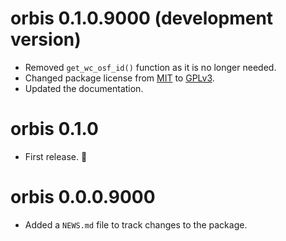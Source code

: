 # orbis 0.1.0.9000 (development version)

- Removed `get_wc_osf_id()` function as it is no longer needed.
- Changed package license from [MIT](https://opensource.org/license/mit) to [GPLv3](https://www.gnu.org/licenses/gpl-3.0).
- Updated the documentation.

# orbis 0.1.0

- First release. 🎉

# orbis 0.0.0.9000

- Added a `NEWS.md` file to track changes to the package.
